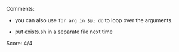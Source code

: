 Comments:

- you can also use `for arg in $@; do` to loop over the arguments.

- put exists.sh in a separate file next time

Score: 4/4
